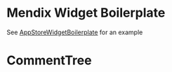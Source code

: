 # Mendix Widget Boilerplate

See [AppStoreWidgetBoilerplate](https://github.com/mendix/AppStoreWidgetBoilerplate/) for an example
# CommentTree
